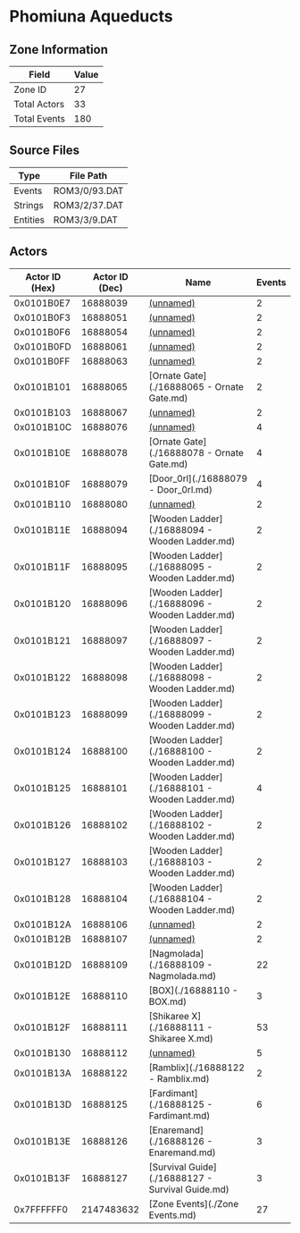 # Phomiuna Aqueducts

## Zone Information

| Field        |   Value |
|--------------|---------|
| Zone ID      |      27 |
| Total Actors |      33 |
| Total Events |     180 |

## Source Files

| Type     | File Path     |
|----------|---------------|
| Events   | ROM3/0/93.DAT |
| Strings  | ROM3/2/37.DAT |
| Entities | ROM3/3/9.DAT  |

## Actors

| Actor ID (Hex)   |   Actor ID (Dec) | Name                                             |   Events |
|------------------|------------------|--------------------------------------------------|----------|
| 0x0101B0E7       |         16888039 | [(unnamed)](./16888039.md)                       |        2 |
| 0x0101B0F3       |         16888051 | [(unnamed)](./16888051.md)                       |        2 |
| 0x0101B0F6       |         16888054 | [(unnamed)](./16888054.md)                       |        2 |
| 0x0101B0FD       |         16888061 | [(unnamed)](./16888061.md)                       |        2 |
| 0x0101B0FF       |         16888063 | [(unnamed)](./16888063.md)                       |        2 |
| 0x0101B101       |         16888065 | [Ornate Gate](./16888065 - Ornate Gate.md)       |        2 |
| 0x0101B103       |         16888067 | [(unnamed)](./16888067.md)                       |        2 |
| 0x0101B10C       |         16888076 | [(unnamed)](./16888076.md)                       |        4 |
| 0x0101B10E       |         16888078 | [Ornate Gate](./16888078 - Ornate Gate.md)       |        4 |
| 0x0101B10F       |         16888079 | [Door_0rl](./16888079 - Door_0rl.md)             |        4 |
| 0x0101B110       |         16888080 | [(unnamed)](./16888080.md)                       |        2 |
| 0x0101B11E       |         16888094 | [Wooden Ladder](./16888094 - Wooden Ladder.md)   |        2 |
| 0x0101B11F       |         16888095 | [Wooden Ladder](./16888095 - Wooden Ladder.md)   |        2 |
| 0x0101B120       |         16888096 | [Wooden Ladder](./16888096 - Wooden Ladder.md)   |        2 |
| 0x0101B121       |         16888097 | [Wooden Ladder](./16888097 - Wooden Ladder.md)   |        2 |
| 0x0101B122       |         16888098 | [Wooden Ladder](./16888098 - Wooden Ladder.md)   |        2 |
| 0x0101B123       |         16888099 | [Wooden Ladder](./16888099 - Wooden Ladder.md)   |        2 |
| 0x0101B124       |         16888100 | [Wooden Ladder](./16888100 - Wooden Ladder.md)   |        2 |
| 0x0101B125       |         16888101 | [Wooden Ladder](./16888101 - Wooden Ladder.md)   |        4 |
| 0x0101B126       |         16888102 | [Wooden Ladder](./16888102 - Wooden Ladder.md)   |        2 |
| 0x0101B127       |         16888103 | [Wooden Ladder](./16888103 - Wooden Ladder.md)   |        2 |
| 0x0101B128       |         16888104 | [Wooden Ladder](./16888104 - Wooden Ladder.md)   |        2 |
| 0x0101B12A       |         16888106 | [(unnamed)](./16888106.md)                       |        2 |
| 0x0101B12B       |         16888107 | [(unnamed)](./16888107.md)                       |        2 |
| 0x0101B12D       |         16888109 | [Nagmolada](./16888109 - Nagmolada.md)           |       22 |
| 0x0101B12E       |         16888110 | [BOX](./16888110 - BOX.md)                       |        3 |
| 0x0101B12F       |         16888111 | [Shikaree X](./16888111 - Shikaree X.md)         |       53 |
| 0x0101B130       |         16888112 | [(unnamed)](./16888112.md)                       |        5 |
| 0x0101B13A       |         16888122 | [Ramblix](./16888122 - Ramblix.md)               |        2 |
| 0x0101B13D       |         16888125 | [Fardimant](./16888125 - Fardimant.md)           |        6 |
| 0x0101B13E       |         16888126 | [Enaremand](./16888126 - Enaremand.md)           |        3 |
| 0x0101B13F       |         16888127 | [Survival Guide](./16888127 - Survival Guide.md) |        3 |
| 0x7FFFFFF0       |       2147483632 | [Zone Events](./Zone Events.md)                  |       27 |